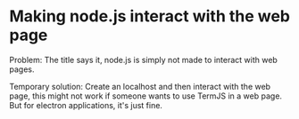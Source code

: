 # Making node.js interact with the web page

Problem:
The title says it, node.js is simply not made to interact with web pages. 

Temporary solution:
Create an localhost and then interact with the web page, this might not work if someone wants to use TermJS in a web page. 
But for electron applications, it's just fine. 
